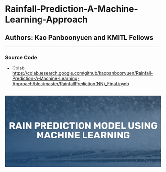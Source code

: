 # Rainfall-Prediction-A-Machine-Learning-Approach

## Authors: Kao Panboonyuen and KMITL Fellows

--------------------

### Source Code
- Colab: https://colab.research.google.com/github/kaopanboonyuen/Rainfall-Prediction-A-Machine-Learning-Approach/blob/master/RainfallPrediction(NN)_Final.ipynb

![](logo_main.png)
--------------------


